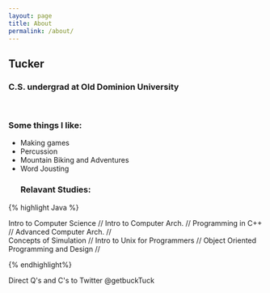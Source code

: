 ```yaml
---
layout: page
title: About
permalink: /about/
---
```

<h2>Tucker</h2>
<h3>C.S. undergrad at Old Dominion University</h3><br />
<h3>Some things I like:</h3>

* Making games
* Percussion 
* Mountain Biking and Adventures 
* Word Jousting
<br /><h3>Relavant Studies:</h3>  

{% highlight Java %}

Intro to Computer Science
	//
Intro to Computer Arch. 
	//
Programming in C++
	//
Advanced Computer Arch.
	//	
Concepts of Simulation 
	//
Intro to Unix for Programmers
	//
Object Oriented Programming and Design
	//

{% endhighlight%} <br />





Direct Q's and C's to Twitter @getbuckTuck 